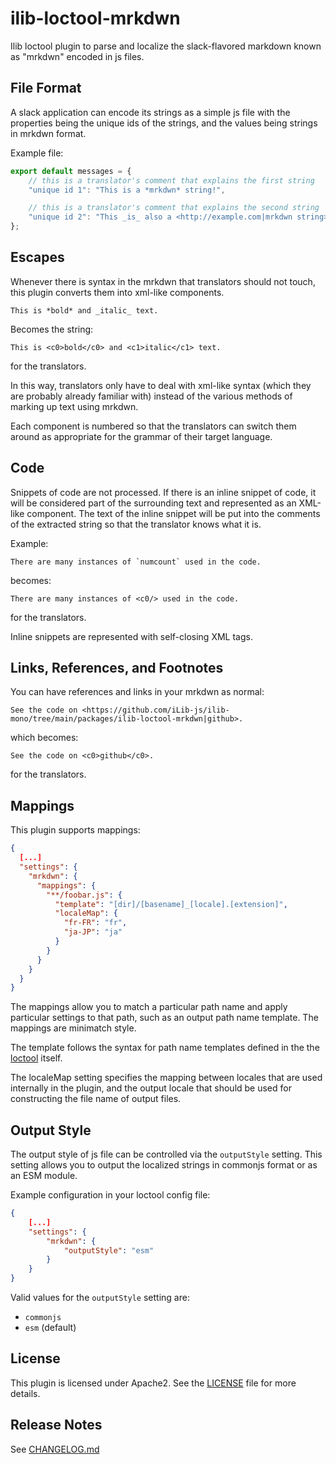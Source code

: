 # ilib-loctool-mrkdwn

Ilib loctool plugin to parse and localize the slack-flavored markdown
known as "mrkdwn" encoded in js files.

## File Format

A slack application can encode its strings as a simple js file with
the properties being the unique ids of the strings, and the values
being strings in mrkdwn format.

Example file:

```javascript
export default messages = {
    // this is a translator's comment that explains the first string
    "unique id 1": "This is a *mrkdwn* string!",

    // this is a translator's comment that explains the second string
    "unique id 2": "This _is_ also a <http://example.com|mrkdwn string>."
};
```

## Escapes

Whenever there is syntax in the mrkdwn that translators should
not touch, this plugin converts them into xml-like components.

```
This is *bold* and _italic_ text.
```

Becomes the string:

```
This is <c0>bold</c0> and <c1>italic</c1> text.
```

for the translators.

In this way, translators only have to deal with xml-like syntax
(which they are probably already familiar with) instead of the
various methods of marking up text using mrkdwn.

Each component is numbered so that the translators can switch
them around as appropriate for the grammar of their target
language.

## Code

Snippets of code are not processed. If there is an inline
snippet of code, it will be considered part of the surrounding
text and represented as an XML-like component. The text of
the inline snippet will be put into the comments of the
extracted string so that the translator knows what it is.

Example:

```
There are many instances of `numcount` used in the code.
```

becomes:

```
There are many instances of <c0/> used in the code.
```

for the translators.

Inline snippets are represented with self-closing XML tags.

## Links, References, and Footnotes

You can have references and links in your mrkdwn as normal:

```
See the code on <https://github.com/iLib-js/ilib-mono/tree/main/packages/ilib-loctool-mrkdwn|github>.
```

which becomes:

```
See the code on <c0>github</c0>.
```

for the translators.

## Mappings

This plugin supports mappings:

```json
{
  [...]
  "settings": {
    "mrkdwn": {
      "mappings": {
        "**/foobar.js": {
          "template": "[dir]/[basename]_[locale].[extension]",
          "localeMap": {
            "fr-FR": "fr",
            "ja-JP": "ja"
          }
        }
      }
    }
  }
}
```

The mappings allow you to match a particular path name and apply particular
settings to that path, such as an output path name template. The mappings are
minimatch style.

The template follows the syntax for path name templates defined in the
the [loctool](https://github.com/iLib-js/ilib-mono/blob/main/packages/loctool/lib/utils.js#L1881)
itself.

The localeMap setting specifies the mapping between locales that are used
internally in the plugin, and the output locale that should be used for constructing
the file name of output files.

## Output Style

The output style of js file can be controlled via the `outputStyle` setting. This setting
allows you to output the localized strings in commonjs format or as an ESM module.

Example configuration in your loctool config file:

```json
{
    [...]
    "settings": {
        "mrkdwn": {
            "outputStyle": "esm"
        }
    }
}
```

Valid values for the `outputStyle` setting are:
- `commonjs`
- `esm` (default)

## License

This plugin is licensed under Apache2. See the [LICENSE](./LICENSE)
file for more details.

## Release Notes

See [CHANGELOG.md](./CHANGELOG.md)
